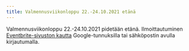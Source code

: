 ```yaml
---
title: Valmennusviikonloppu 22.-24.10.2021 etänä
---
```


Valmennusviikonloppu 22.-24.10.2021 pidetään etänä. Ilmoittautuminen [Eventbrite-sivuston kautta](https://www.eventbrite.com/e/matematiikan-valmennusviikonloppu-tickets-188248996817) Google-tunnuksilla tai sähköpostin avulla kirjautumalla.

